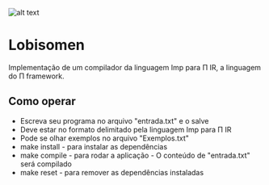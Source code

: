 ![alt text](https://i.imgur.com/RcNxkUO.jpg?1)

# Lobisomen
Implementação de um compilador da linguagem Imp para Π IR, a linguagem do Π framework.
## Como operar
* Escreva seu programa no arquivo "entrada.txt" e o salve
* Deve estar no formato delimitado pela linguagem Imp para Π IR
* Pode se olhar exemplos no arquivo "Exemplos.txt" 
* make install - para instalar as dependências 
* make compile - para rodar a aplicação - O conteúdo de "entrada.txt" será compilado
* make reset - para remover as dependências instaladas
